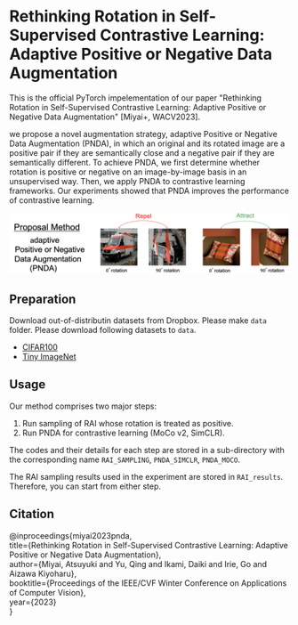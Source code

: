 # Rethinking Rotation in Self-Supervised Contrastive Learning: Adaptive Positive or Negative Data Augmentation


This is the official PyTorch impelementation of our paper "Rethinking Rotation in Self-Supervised Contrastive Learning: Adaptive Positive or Negative Data Augmentation" [Miyai+, WACV2023].  

we propose a novel augmentation strategy, adaptive Positive or Negative Data Augmentation (PNDA), 
in which an original and its rotated image are a positive pair if they are semantically close and a negative pair if they are semantically different. To achieve PNDA, we first determine whether rotation is positive or negative on an image-by-image basis in an unsupervised way. Then, we apply PNDA to contrastive learning frameworks. Our experiments showed that PNDA improves the performance of contrastive learning. 

<p align="center">
    <img src=figure/overview_pnda.png width="900"> 
</p>

## Preparation
Download out-of-distributin datasets from Dropbox. 
Please make `data` folder. 
Please download following datasets to `data`.
* [CIFAR100](https://drive.google.com/file/d/1FRi1K1ZQ-OCgIhMROwjYAt_m_K44Q9ea/view?usp=sharing)
* [Tiny ImageNet](https://drive.google.com/file/d/1b846FVuOPpZbOnKaiFd2OL4MZntbiiPr/view?usp=sharing)

## Usage
Our method comprises two major steps:

1. Run sampling of RAI whose rotation is treated as positive.
2. Run PNDA for contrastive learning (MoCo v2, SimCLR).

The codes and their details for each step are stored in a sub-directory with the corresponding name `RAI_SAMPLING`, `PNDA_SIMCLR`, `PNDA_MOCO`.

The RAI sampling results used in the experiment are stored in `RAI_results`.
Therefore, you can start from either step.


## Citation
@inproceedings{miyai2023pnda,  
  title={Rethinking Rotation in Self-Supervised Contrastive Learning: Adaptive Positive or Negative Data Augmentation},  
  author={Miyai, Atsuyuki and Yu, Qing and Ikami, Daiki and Irie, Go and Aizawa Kiyoharu},  
  booktitle={Proceedings of the IEEE/CVF Winter Conference on Applications of Computer Vision},  
  year={2023}  
}